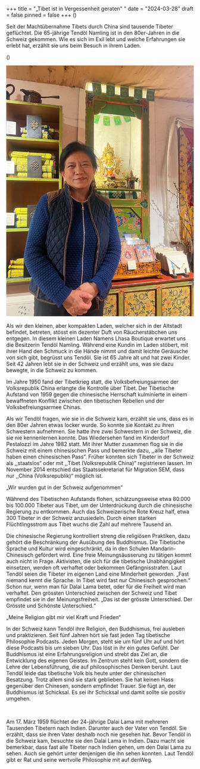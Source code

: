 +++
title = "„Tibet ist in Vergessenheit geraten\" "
date = "2024-03-28"
draft = false
pinned = false
+++
(<lead>)

Seit der Machtübernahme Tibets durch China sind tausende Tibeter geflüchtet. Die 65-jährige Tendöl Namling ist in den 80er-Jahren in die Schweiz gekommen. Wie es sich im Exil lebt und welche Erfahrungen sie erlebt hat, erzählt sie uns beim Besuch in ihrem Laden. 

(<lead>)

![Tendöl in ihrem Laden (Lhasa Boutique)](924278ab-ab98-4e37-b13a-ab926bd3e705.jpeg)

Als wir den kleinen, aber kompakten Laden, welcher sich in der Altstadt befindet, betreten, stösst ein dezenter Duft von Räucherstäbchen uns entgegen. In diesem kleinen Laden Namens Lhasa Boutique erwartet uns die Besitzerin Tendöl Namling. Während eine Kundin im Laden stöbert, mit ihrer Hand den Schmuck in die Hände nimmt und damit leichte Geräusche von sich gibt, begrüsst uns Tendöl. Sie ist 65 Jahre alt und hat zwei Kinder. Seit 42 Jahren lebt sie in der Schweiz und erzählt uns, was sie dazu bewegte, in die Schweiz zu kommen. 

Im Jahre 1950 fand der Tibetkrieg statt, die Volksbefreiungsarmee der Volksrepublik China erlangte die Kontrolle über Tibet. Der Tibetische Aufstand von 1959 gegen die chinesische Herrschaft kulminierte in einem bewaffneten Konflikt zwischen den tibetischen Rebellen und der Volksbefreiungsarmee Chinas. 

Als wir Tendöl fragen, wie sie in die Schweiz kam, erzählt sie uns, dass es in den 80er Jahren etwas locker wurde. So konnte sie Kontakt zu ihren Schwestern aufnehmen. Sie hatte ihre zwei Schwestern in der Schweiz, die sie nie kennenlernen konnte. Das Wiedersehen fand im Kinderdorf Pestalozzi im Jahre 1982 statt. Mit ihrer Mutter zusammen flog sie in die Schweiz mit einem chinesischen Pass und bemerkte dazu, ,,alle Tibeter haben einen chinesischen Pass”. Früher konnten sich Tibeter in der Schweiz als ,,staatslos“ oder mit ,,Tibet (Volksrepublik China)“ registrieren lassen. Im November 2014 entschied das Staatssekretariat für Migration SEM, dass nur ,,China (Volksrepublik)“ möglich ist.  

„Wir wurden gut in der Schweiz aufgenommen“ 

Während des Tibetischen Aufstands flohen, schätzungsweise etwa 80.000 bis 100.000 Tibeter aus Tibet, um der Unterdrückung durch die chinesische Regierung zu entkommen. Auch das Schweizerische Rote Kreuz half, etwa 300 Tibeter in der Schweiz anzusiedeln. Durch einen starken Flüchtlingsstrom aus Tibet wuchs die Zahl auf mehrere Tausend an. 

Die chinesische Regierung kontrolliert streng die religiösen Praktiken, dazu gehört die Beschränkung der Ausübung des Buddhismus. Die Tibetische Sprache und Kultur wird eingeschränkt, da in den Schulen Mandarin-Chinesisch gefördert wird. Eine freie Meinungsäusserung zu tätigen kommt auch nicht in Frage. Aktivisten, die sich für die tibetische Unabhängigkeit einsetzen, werden oft verhaftet oder bekommen Gefängnisstrafen. Laut Tendöl seien die Tibeter im eigenen Land eine Minderheit geworden. „Fast niemand kennt die Sprache. In Tibet wird fast nur Chinesisch gesprochen.“ Schon nur, wenn man für Dalai Lama betet, oder für die Freiheit wird man verhaftet. Den grössten Unterschied zwischen der Schweiz und Tibet empfindet sie in der Meinungsfreiheit. „Das ist der grösste Unterschied. Der Grösste und Schönste Unterschied.“ 

„Meine Religion gibt mir viel Kraft und Frieden“ 

In der Schweiz kann Tendöl ihre Religion, den Buddhismus, frei ausleben und praktizieren. Seit fünf Jahren hört sie fast jeden Tag tibetische Philosophie Podcasts. Jeden Morgen, steht sie um fünf Uhr auf und hört diese Podcasts bis um sieben Uhr. Das löst in ihr ein gutes Gefühl. Der Buddhismus ist eine Erfahrungsreligion und strebt das Ziel an, die Entwicklung des eigenen Geistes. Im Zentrum steht kein Gott, sondern die Lehre der Lebensführung, die auf philosophisches Denken beruht. Laut Tendöl leide das tibetische Volk bis heute unter der chinesischen Besatzung. Trotz allem sind sie stark geblieben. Sie hat keinen Hass gegenüber den Chinesen, sondern empfindet Trauer. Sie fügt an, der Buddhismus ist Schicksal. Es sei ihr Schicksal und damit sollte sie positiv umgehen. 

 

Am 17. März 1959 flüchtet der 24-jährige Dalai Lama mit mehreren Tausenden Tibetern nach Indien. Darunter auch der Vater von Tendöl. Sie erzählt, dass sie ihren Vater deshalb noch nie gesehen hat. Bevor Tendöl in die Schweiz kam, besuchte sie den Dalai Lama in Indien. Dazu macht sie bemerkbar, dass fast alle Tibeter nach Indien gehen, um den Dalai Lama zu sehen. Auch sie gehört unter denjenigen die ihn sehen konnten. Laut Tendöl gibt er Rat und seine wertvolle Philosophie mit auf denWeg.